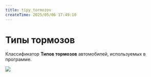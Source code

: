 ```yaml
---
title: tipy_tormozov
createTime: 2025/05/06 17:49:10
---
```

# Типы тормозов
Классификатор **Типов тормозов** автомобилей, используемых в программе.

![](image411.png)



